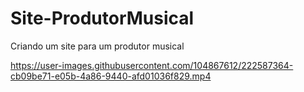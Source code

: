 # Site-ProdutorMusical
 Criando um site para um produtor musical


https://user-images.githubusercontent.com/104867612/222587364-cb09be71-e05b-4a86-9440-afd01036f829.mp4

